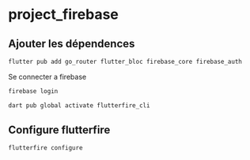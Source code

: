 # project_firebase

## Ajouter les dépendences
````bash
flutter pub add go_router flutter_bloc firebase_core firebase_auth
````

Se connecter a firebase
````bash
firebase login
````

````bash
dart pub global activate flutterfire_cli
````

## Configure flutterfire
````bash
flutterfire configure
````